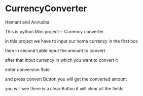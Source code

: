 # CurrencyConverter
Hemant and Anirudha


This is python Mini project-- Currency converter

in this project we have to input our home currency in the first box

then in second Lable input the amount to convert

after that input currency in which you want to convert it

enter conversion Rate

and press convert Button you will get the converted amount

you will see there is a clear Button it will clear all the fields

